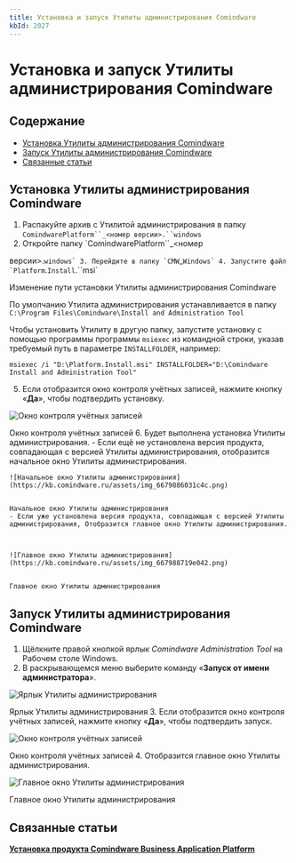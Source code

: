```yaml
---
title: Установка и запуск Утилиты администрирования Comindware
kbId: 2027
---
```


# Установка и запуск Утилиты администрирования Comindware

## Содержание

- [Установка Утилиты администрирования Comindware](#mcetoc_1i15ajd540)
- [Запуск Утилиты администрирования Comindware](#mcetoc_1i15bgv5s4)
- [Связанные статьи](#mcetoc_1i15e68210)

## Установка Утилиты администрирования Comindware

1. Распакуйте архив с Утилитой администрирования в папку `ComindwarePlatform``_<номер версии>.``windows`
2. Откройте папку `ComindwarePlatform``_<номер
 версии>.``windows`
3. Перейдите в папку `CMW``_``Windows`
4. Запустите файл `Platform``.``Install``.``msi` 

Изменение пути установки Утилиты администрирования Comindware

По умолчанию Утилита администрирования устанавливается в папку `С:\Program Files\Comindware\Install and Administration Tool`

Чтобы установить Утилиту в другую папку, запустите установку с помощью программы программы `msiexec` из командной строки, указав требуемый путь в параметре `INSTALLFOLDER`, например:

```
msiexec /i "D:\Platform.Install.msi" INSTALLFOLDER="D:\Comindware Install and Administration Tool"
```
5. Если отобразится окно контроля учётных записей, нажмите кнопку «**Да**», чтобы подтвердить установку.

![Окно контроля учётных записей](https://kb.comindware.ru/assets/img_667c1dd80b0b7.png)

Окно контроля учётных записей
6. Будет выполнена установка Утилиты администрирования.
	- Если ещё не установлена версия продукта, совпадающая с версией Утилиты администрирования, отобразится начальное окно Утилиты администрирования.
	
	
	
	![Начальное окно Утилиты администрирования](https://kb.comindware.ru/assets/img_6679886031c4c.png)
	
	
	Начальное окно Утилиты администрирования
	- Если уже установлена версия продукта, совпадающая с версией Утилиты администрирования, Отобразится главное окно Утилиты администрирования.
	
	
	
	![Главное окно Утилиты администрирования](https://kb.comindware.ru/assets/img_667988719e042.png)
	
	
	Главное окно Утилиты администрирования

## Запуск Утилиты администрирования Comindware

1. Щёлкните правой кнопкой ярлык *Comindware Administration Tool* на Рабочем столе Windows.
2. В раскрывающемся меню выберите команду «**Запуск от имени администратора**».

![Ярлык Утилиты администрирования](https://kb.comindware.ru/assets/img_66798fde2a1e7.png)

Ярлык Утилиты администрирования
3. Если отобразится окно контроля учётных записей, нажмите кнопку «**Да**», чтобы подтвердить запуск.

![Окно контроля учётных записей](https://kb.comindware.ru/assets/img_667c1dd80b0b7.png)

Окно контроля учётных записей
4. Отобразится главное окно Утилиты администрирования.

![Главное окно Утилиты администрирования](https://kb.comindware.ru/assets/img_667988719e042.png)

Главное окно Утилиты администрирования

## Связанные статьи

**[Установка продукта Comindware Business Application Platform](https://kb.comindware.ru/article.php?id=2028)**

